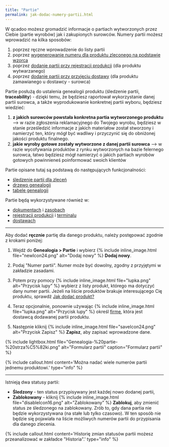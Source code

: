 ```yaml
---
title: "Partie"
permalink: jak-dodac-numery-partii.html
---
```


W qcadoo możesz gromadzić informacje o partiach wytworzonych przez Ciebie (partie wyrobów) jak i zakupionych surowców. Numery partii możesz wprowadzić na kilka sposobów:
1. poprzez ręczne wprowadzenie do listy partii
2. poprzez [wygenerowanie numeru dla produktu zleconego na podstawie wzorca](/sledzenie-partii-zlecenia)
3. poprzez [dodanie partii przy rejestracji produkcji](/rejestracja-produkcji.html#jak-zarejestrować-produkcję-danej-partii-wyboru) (dla produktu wytwarzanego)
4. poprzez [dodanie partii przy przyjęciu dostawy](/dostawy.html#odbiór-dostawy) (dla produktu zamawianego u dostawcy - surowca)

Partie posłużą do ustalenia genealogii produktu (śledzenie partii, **traceability**) - dzięki temu, że będziesz raportował wykorzystanie danej partii surowca, a także wyprodukowanie konkretnej partii wyboru, będziesz wiedzieć:
1. **z jakich surowców powstała konkretna partia wytworzonego produktu** --> w razie zgłoszenia reklamacyjnego do Twojego wyrobu, będziesz w stanie prześledzić informacje z jakich materiałow został stworzony i namierzyć ten, który mógł być wadliwy i przyczynić się do obniżonej jakości produktu finalnego.
2. **jakie wyroby gotowe zostały wytworzone z danej partii surowca** --> w razie wycofywania produktów z rynku wytworzonych na bazie felernego surowca, łatwo będziesz mógł namierzyć o jakich partiach wyrobów gotowych powinnieneś poinformować swoich klientów

Partie opisane tutaj są podstawą do następujących funkcjonalności:
- [śledzenie partii dla zleceń](/sledzenie-partii-dla-zlecen)
- [drzewo genealogii](/drzewo-genealogii)
- [tabele genealogii](/tabele-genealogii)

Partie będą wykorzystywane również w:
- [dokumentach](/dokumenty) i [zasobach](/zasoby)
- [rejestracji produkcji](/rejestracja-produkcji) i [terminalu](/terminal)
- [dostawach](/dostawy)

---

Aby dodać **ręcznie** partię dla danego produktu, należy postępować zgodnie z krokami poniżej:

1. Wejdź do **Genealogia > Partie** i wybierz {% include inline_image.html file="newIcon24.png" alt="Dodaj nowy" %} **Dodaj nowy**.

2. Podaj "Numer partii". Numer może być dowolny, zgodny z przyjętymi w zakładzie zasadami.

3. Potem przy pomocy {% include inline_image.html file="lupka.png" alt="Przycisk lupy" %} wybierz z listy produkt, którego ma dotyczyć dany numer partii. Jeżeli na liście produktów brakuje interesującego Cię produktu, sprawdź [Jak dodać produkt?](/produkty)
            
4. Teraz opcjonalnie, ponownie używając {% include inline_image.html file="lupka.png" alt="Przycisk lupy" %} określ [firmę](/firmy), która jest dostawcą dodawanej partii produktu.

5. Następnie kliknij {% include inline_image.html file="saveIcon24.png" alt="Przycisk Zapisz" %} **Zapisz**, aby zapisać wprowadzone dane. 
    
{% include lightbox.html file="Genealogia-%20partie-%20strza%C5%82ki.png" alt="Formularz partii" caption="Formularz partii" %}

{% include callout.html content='Można nadać wiele numerów partii jednemu produktowi.' type="info" %}
 


---

Istnieją dwa statusy partii:

- **Śledzony** - ten status przypisywany jest każdej nowo dodanej partii,
- **Zablokowany** - kliknij {% include inline_image.html file="disableIcon16.png" alt="Zablokowany" %} **Zablokuj**, aby zmienić status ze śledzonego na zablokowany. Zrób to, gdy dana partia nie będzie wykorzystywana (na stałe lub tylko czasowo). W ten sposób nie będzie się pojawiała na liście możliwych numerów partii do przypisania dla danego zlecenia.

{% include callout.html content='Historię zmian statusów partii możesz przeanalizować w zakładce "Historia".' type="info" %}

